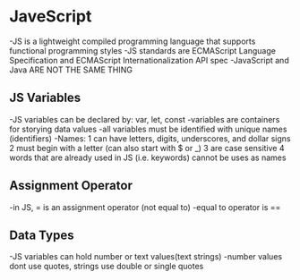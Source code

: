 # JaveScript
-JS is a lightweight compiled programming language that supports functional programming styles
-JS standards are ECMAScript Language Specification and ECMAScript Internationalization API spec
-JavaScript and Java ARE NOT THE SAME THING

## JS Variables
-JS variables can be declared by: var, let, const
-variables are containers for storying data values
-all variables must be identified with unique names (identifiers)
-Names:
 1 can have letters, digits, underscores, and dollar signs
 2 must begin with a letter (can also start with $ or _)
 3 are case sensitive
 4 words that are already used in JS (i.e. keywords) cannot be uses as names

## Assignment Operator
-in JS, = is an assignment operator (not equal to)
-equal to operator is ==

## Data Types
-JS variables can hold number or text values(text strings)
-number values dont use quotes, strings use double or single quotes
